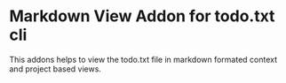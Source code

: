 Markdown View Addon for todo.txt cli
====================================

This addons helps to view the todo.txt file in markdown formated context and project based views.
